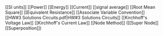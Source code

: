 [[SI units]] 
[[Power]] [[Energy]] [[Current]]
[[signal average]] [[Root Mean Square]]
[[Equivalent Resistance]]
[[Associate Variable Convention]]
[[HW#3 Solutions Circuits.pdf|HW#3 Solutions Circuits]]
[[Kirchhoff's Voltage Law]] [[Kirchhoff's Current Law]]
[[Node Method]] ([[Super Node]] [[Superposition]])
